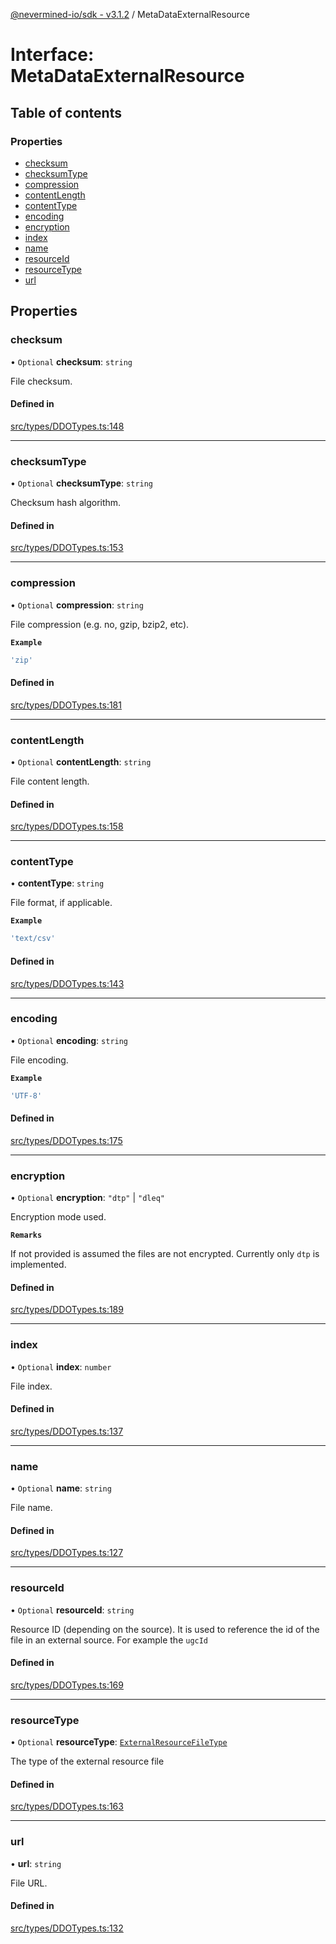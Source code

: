 [@nevermined-io/sdk - v3.1.2](../code-reference.md) / MetaDataExternalResource

# Interface: MetaDataExternalResource

## Table of contents

### Properties

- [checksum](MetaDataExternalResource.md#checksum)
- [checksumType](MetaDataExternalResource.md#checksumtype)
- [compression](MetaDataExternalResource.md#compression)
- [contentLength](MetaDataExternalResource.md#contentlength)
- [contentType](MetaDataExternalResource.md#contenttype)
- [encoding](MetaDataExternalResource.md#encoding)
- [encryption](MetaDataExternalResource.md#encryption)
- [index](MetaDataExternalResource.md#index)
- [name](MetaDataExternalResource.md#name)
- [resourceId](MetaDataExternalResource.md#resourceid)
- [resourceType](MetaDataExternalResource.md#resourcetype)
- [url](MetaDataExternalResource.md#url)

## Properties

### checksum

• `Optional` **checksum**: `string`

File checksum.

#### Defined in

[src/types/DDOTypes.ts:148](https://github.com/nevermined-io/sdk-js/blob/6b4486ecca78fa881cb604506453077da39efd8e/src/types/DDOTypes.ts#L148)

---

### checksumType

• `Optional` **checksumType**: `string`

Checksum hash algorithm.

#### Defined in

[src/types/DDOTypes.ts:153](https://github.com/nevermined-io/sdk-js/blob/6b4486ecca78fa881cb604506453077da39efd8e/src/types/DDOTypes.ts#L153)

---

### compression

• `Optional` **compression**: `string`

File compression (e.g. no, gzip, bzip2, etc).

**`Example`**

```ts
'zip'
```

#### Defined in

[src/types/DDOTypes.ts:181](https://github.com/nevermined-io/sdk-js/blob/6b4486ecca78fa881cb604506453077da39efd8e/src/types/DDOTypes.ts#L181)

---

### contentLength

• `Optional` **contentLength**: `string`

File content length.

#### Defined in

[src/types/DDOTypes.ts:158](https://github.com/nevermined-io/sdk-js/blob/6b4486ecca78fa881cb604506453077da39efd8e/src/types/DDOTypes.ts#L158)

---

### contentType

• **contentType**: `string`

File format, if applicable.

**`Example`**

```ts
'text/csv'
```

#### Defined in

[src/types/DDOTypes.ts:143](https://github.com/nevermined-io/sdk-js/blob/6b4486ecca78fa881cb604506453077da39efd8e/src/types/DDOTypes.ts#L143)

---

### encoding

• `Optional` **encoding**: `string`

File encoding.

**`Example`**

```ts
'UTF-8'
```

#### Defined in

[src/types/DDOTypes.ts:175](https://github.com/nevermined-io/sdk-js/blob/6b4486ecca78fa881cb604506453077da39efd8e/src/types/DDOTypes.ts#L175)

---

### encryption

• `Optional` **encryption**: `"dtp"` \| `"dleq"`

Encryption mode used.

**`Remarks`**

If not provided is assumed the files are not encrypted. Currently only `dtp` is implemented.

#### Defined in

[src/types/DDOTypes.ts:189](https://github.com/nevermined-io/sdk-js/blob/6b4486ecca78fa881cb604506453077da39efd8e/src/types/DDOTypes.ts#L189)

---

### index

• `Optional` **index**: `number`

File index.

#### Defined in

[src/types/DDOTypes.ts:137](https://github.com/nevermined-io/sdk-js/blob/6b4486ecca78fa881cb604506453077da39efd8e/src/types/DDOTypes.ts#L137)

---

### name

• `Optional` **name**: `string`

File name.

#### Defined in

[src/types/DDOTypes.ts:127](https://github.com/nevermined-io/sdk-js/blob/6b4486ecca78fa881cb604506453077da39efd8e/src/types/DDOTypes.ts#L127)

---

### resourceId

• `Optional` **resourceId**: `string`

Resource ID (depending on the source). It is used to reference the id of the file in an external source.
For example the `ugcId`

#### Defined in

[src/types/DDOTypes.ts:169](https://github.com/nevermined-io/sdk-js/blob/6b4486ecca78fa881cb604506453077da39efd8e/src/types/DDOTypes.ts#L169)

---

### resourceType

• `Optional` **resourceType**: [`ExternalResourceFileType`](../enums/ExternalResourceFileType.md)

The type of the external resource file

#### Defined in

[src/types/DDOTypes.ts:163](https://github.com/nevermined-io/sdk-js/blob/6b4486ecca78fa881cb604506453077da39efd8e/src/types/DDOTypes.ts#L163)

---

### url

• **url**: `string`

File URL.

#### Defined in

[src/types/DDOTypes.ts:132](https://github.com/nevermined-io/sdk-js/blob/6b4486ecca78fa881cb604506453077da39efd8e/src/types/DDOTypes.ts#L132)
